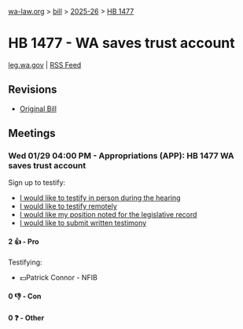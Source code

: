 [wa-law.org](/) > [bill](/bill/) > [2025-26](/bill/2025-26/) > [HB 1477](/bill/2025-26/hb/1477/)

# HB 1477 - WA saves trust account
[leg.wa.gov](https://app.leg.wa.gov/billsummary?BillNumber=1477&Year=2025&Initiative=false) | [RSS Feed](./rss.xml)

## Revisions
* [Original Bill](1/)

## Meetings
### Wed 01/29 04:00 PM - Appropriations (APP): HB 1477 WA saves trust account
Sign up to testify:
* [I would like to testify in person during the hearing](https://app.leg.wa.gov/csi/Testifier/Add?chamber=House&mId=32567&aId=162316&caId=25190&tId=1)
* [I would like to testify remotely](https://app.leg.wa.gov/csi/Testifier/Add?chamber=House&mId=32567&aId=162316&caId=25190&tId=2)
* [I would like my position noted for the legislative record](https://app.leg.wa.gov/csi/Testifier/Add?chamber=House&mId=32567&aId=162316&caId=25190&tId=3)
* [I would like to submit written testimony](https://app.leg.wa.gov/csi/Testifier/Add?chamber=House&mId=32567&aId=162316&caId=25190&tId=4)

#### 2 👍 - Pro
Testifying:
* 💵Patrick Connor - NFIB

#### 0 👎 - Con

#### 0 ❓ - Other
